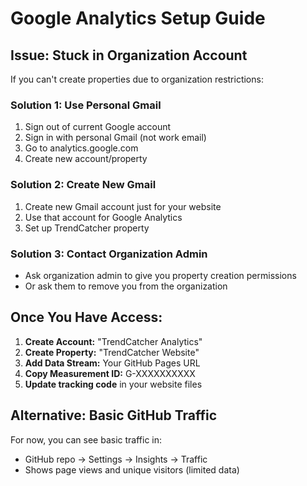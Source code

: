 # Google Analytics Setup Guide

## Issue: Stuck in Organization Account

If you can't create properties due to organization restrictions:

### Solution 1: Use Personal Gmail
1. Sign out of current Google account
2. Sign in with personal Gmail (not work email)
3. Go to analytics.google.com
4. Create new account/property

### Solution 2: Create New Gmail
1. Create new Gmail account just for your website
2. Use that account for Google Analytics
3. Set up TrendCatcher property

### Solution 3: Contact Organization Admin
- Ask organization admin to give you property creation permissions
- Or ask them to remove you from the organization

## Once You Have Access:

1. **Create Account:** "TrendCatcher Analytics"
2. **Create Property:** "TrendCatcher Website" 
3. **Add Data Stream:** Your GitHub Pages URL
4. **Copy Measurement ID:** G-XXXXXXXXXX
5. **Update tracking code** in your website files

## Alternative: Basic GitHub Traffic

For now, you can see basic traffic in:
- GitHub repo → Settings → Insights → Traffic
- Shows page views and unique visitors (limited data)